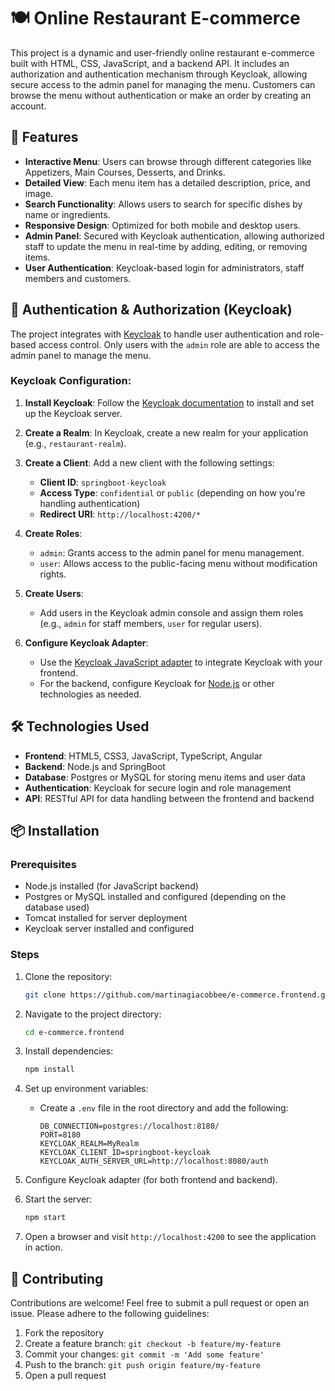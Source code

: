 # 🍽️ Online Restaurant E-commerce

This project is a dynamic and user-friendly online restaurant e-commerce built with HTML, CSS, JavaScript, and a backend API. It includes an authorization and authentication mechanism through Keycloak, allowing secure access to the admin panel for managing the menu. Customers can browse the menu without authentication or make an order by creating an account.

## 🚀 Features

- **Interactive Menu**: Users can browse through different categories like Appetizers, Main Courses, Desserts, and Drinks.
- **Detailed View**: Each menu item has a detailed description, price, and image.
- **Search Functionality**: Allows users to search for specific dishes by name or ingredients.
- **Responsive Design**: Optimized for both mobile and desktop users.
- **Admin Panel**: Secured with Keycloak authentication, allowing authorized staff to update the menu in real-time by adding, editing, or removing items.
- **User Authentication**: Keycloak-based login for administrators, staff members and customers.

## 🔐 Authentication & Authorization (Keycloak)

The project integrates with [Keycloak](https://www.keycloak.org/) to handle user authentication and role-based access control. Only users with the `admin` role are able to access the admin panel to manage the menu.

### Keycloak Configuration:

1. **Install Keycloak**: Follow the [Keycloak documentation](https://www.keycloak.org/getting-started) to install and set up the Keycloak server.
   
2. **Create a Realm**: In Keycloak, create a new realm for your application (e.g., `restaurant-realm`).

3. **Create a Client**: Add a new client with the following settings:
   - **Client ID**: `springboot-keycloak`
   - **Access Type**: `confidential` or `public` (depending on how you're handling authentication)
   - **Redirect URI**: `http://localhost:4200/*`

4. **Create Roles**:
   - `admin`: Grants access to the admin panel for menu management.
   - `user`: Allows access to the public-facing menu without modification rights.

5. **Create Users**:
   - Add users in the Keycloak admin console and assign them roles (e.g., `admin` for staff members, `user` for regular users).

6. **Configure Keycloak Adapter**: 
   - Use the [Keycloak JavaScript adapter](https://www.keycloak.org/docs/latest/securing_apps/#_javascript_adapter) to integrate Keycloak with your frontend.
   - For the backend, configure Keycloak for [Node.js](https://www.keycloak.org/docs/latest/securing_apps/#_nodejs_adapter) or other technologies as needed.

## 🛠️ Technologies Used

- **Frontend**: HTML5, CSS3, JavaScript, TypeScript, Angular
- **Backend**: Node.js and SpringBoot
- **Database**: Postgres or MySQL for storing menu items and user data
- **Authentication**: Keycloak for secure login and role management
- **API**: RESTful API for data handling between the frontend and backend

## 📦 Installation

### Prerequisites

- Node.js installed (for JavaScript backend)
- Postgres or MySQL installed and configured (depending on the database used)
- Tomcat installed for server deployment
- Keycloak server installed and configured

### Steps

1. Clone the repository:
    ```bash
    git clone https://github.com/martinagiacobbee/e-commerce.frontend.git
    ```

2. Navigate to the project directory:
    ```bash
    cd e-commerce.frontend
    ```

3. Install dependencies:
    ```bash
    npm install
    ```

4. Set up environment variables:
    - Create a `.env` file in the root directory and add the following:
      ```env
      DB_CONNECTION=postgres://localhost:8180/
      PORT=8180
      KEYCLOAK_REALM=MyRealm
      KEYCLOAK_CLIENT_ID=springboot-keycloak
      KEYCLOAK_AUTH_SERVER_URL=http://localhost:8080/auth
      ```

5. Configure Keycloak adapter (for both frontend and backend).

6. Start the server:
    ```bash
    npm start
    ```

7. Open a browser and visit `http://localhost:4200` to see the application in action.

## 🤝 Contributing

Contributions are welcome! Feel free to submit a pull request or open an issue. Please adhere to the following guidelines:

1. Fork the repository
2. Create a feature branch: `git checkout -b feature/my-feature`
3. Commit your changes: `git commit -m 'Add some feature'`
4. Push to the branch: `git push origin feature/my-feature`
5. Open a pull request

